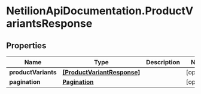 # NetilionApiDocumentation.ProductVariantsResponse

## Properties
Name | Type | Description | Notes
------------ | ------------- | ------------- | -------------
**productVariants** | [**[ProductVariantResponse]**](ProductVariantResponse.md) |  | [optional] 
**pagination** | [**Pagination**](Pagination.md) |  | [optional] 
